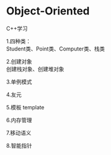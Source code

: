 # Object-Oriented
C++学习 <br>

1.四种类： <br>
Student类、Point类、Computer类、栈类 <br>

2.创建对象  <br>
创建栈对象、创建堆对象 <br>

3.单例模式 <br>

4.友元  <br>

5.模板 template <br>

6.内存管理 <br>

7.移动语义 <br>

8.智能指针

 
